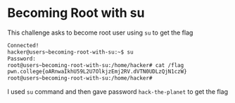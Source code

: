 # Becoming Root with su
This challenge asks to become root user using `su` to get the flag
```bash
Connected!
hacker@users~becoming-root-with-su:~$ su
Password:
root@users~becoming-root-with-su:/home/hacker# cat /flag
pwn.college{oARnwaIkhU59L2U7OlkjzEmj2RV.dVTN0UDLzQjN1czW}
root@users~becoming-root-with-su:/home/hacker#
```
I used `su` command and then gave password `hack-the-planet` to get the flag
